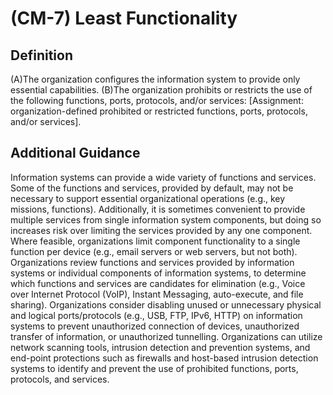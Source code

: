 
# (CM-7) Least Functionality

## Definition

(A)The organization configures the information system to provide only essential capabilities.
(B)The organization prohibits or restricts the use of the following functions, ports, protocols, and/or services: [Assignment: organization-defined prohibited or restricted functions, ports, protocols, and/or services].

## Additional Guidance

Information systems can provide a wide variety of functions and services. Some of the functions and services, provided by default, may not be necessary to support essential organizational operations (e.g., key missions, functions). Additionally, it is sometimes convenient to provide multiple services from single information system components, but doing so increases risk over limiting the services provided by any one component. Where feasible, organizations limit component functionality to a single function per device (e.g., email servers or web servers, but not both). Organizations review functions and services provided by information systems or individual components of information systems, to determine which functions and services are candidates for elimination (e.g., Voice over Internet Protocol (VoIP), Instant Messaging, auto-execute, and file sharing). Organizations consider disabling unused or unnecessary physical and logical ports/protocols (e.g., USB, FTP, IPv6, HTTP) on information systems to prevent unauthorized connection of devices, unauthorized transfer of information, or unauthorized tunnelling. Organizations can utilize network scanning tools, intrusion detection and prevention systems, and end-point protections such as firewalls and host-based intrusion detection systems to identify and prevent the use of prohibited functions, ports, protocols, and services.
